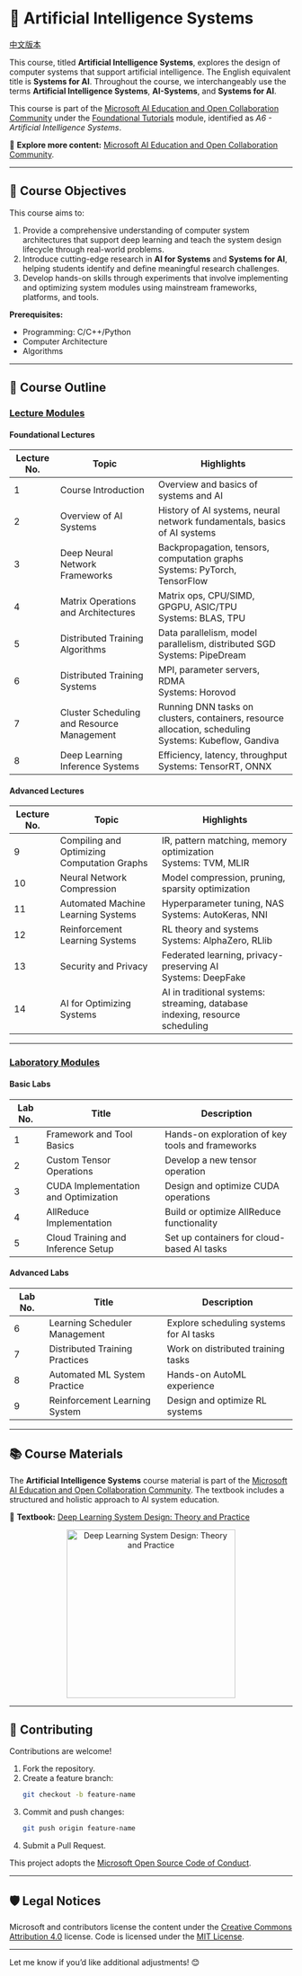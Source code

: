 # 🤖 **Artificial Intelligence Systems**  

[中文版本](./README_cn.md)  

This course, titled **Artificial Intelligence Systems**, explores the design of computer systems that support artificial intelligence. The English equivalent title is **Systems for AI**. Throughout the course, we interchangeably use the terms **Artificial Intelligence Systems**, **AI-Systems**, and **Systems for AI**.

This course is part of the [Microsoft AI Education and Open Collaboration Community](https://github.com/microsoft/ai-edu) under the [Foundational Tutorials](https://github.com/microsoft/ai-edu/tree/master/%E5%9F%BA%E7%A1%80%E6%95%99%E7%A8%8B/) module, identified as *A6 - Artificial Intelligence Systems*.  

📌 **Explore more content:** [Microsoft AI Education and Open Collaboration Community](https://github.com/microsoft/ai-edu).  

---

## 🎯 **Course Objectives**  

This course aims to:  

1. Provide a comprehensive understanding of computer system architectures that support deep learning and teach the system design lifecycle through real-world problems.  
2. Introduce cutting-edge research in **AI for Systems** and **Systems for AI**, helping students identify and define meaningful research challenges.  
3. Develop hands-on skills through experiments that involve implementing and optimizing system modules using mainstream frameworks, platforms, and tools.  

**Prerequisites:**  
- Programming: C/C++/Python  
- Computer Architecture  
- Algorithms  

---

## 📖 **Course Outline**  

### **[Lecture Modules](./Lectures)**  

#### **Foundational Lectures**  

| Lecture No. | Topic                            | Highlights                                                                                     |
|-------------|----------------------------------|-----------------------------------------------------------------------------------------------|
| 1           | Course Introduction              | Overview and basics of systems and AI                                                        |
| 2           | Overview of AI Systems           | History of AI systems, neural network fundamentals, basics of AI systems                     |
| 3           | Deep Neural Network Frameworks   | Backpropagation, tensors, computation graphs <br> Systems: PyTorch, TensorFlow              |
| 4           | Matrix Operations and Architectures | Matrix ops, CPU/SIMD, GPGPU, ASIC/TPU <br> Systems: BLAS, TPU                                 |
| 5           | Distributed Training Algorithms  | Data parallelism, model parallelism, distributed SGD <br> Systems: PipeDream                 |
| 6           | Distributed Training Systems     | MPI, parameter servers, RDMA <br> Systems: Horovod                                           |
| 7           | Cluster Scheduling and Resource Management | Running DNN tasks on clusters, containers, resource allocation, scheduling <br> Systems: Kubeflow, Gandiva |
| 8           | Deep Learning Inference Systems | Efficiency, latency, throughput <br> Systems: TensorRT, ONNX                                 |

#### **Advanced Lectures**  

| Lecture No. | Topic                            | Highlights                                                                                     |
|-------------|----------------------------------|-----------------------------------------------------------------------------------------------|
| 9           | Compiling and Optimizing Computation Graphs | IR, pattern matching, memory optimization <br> Systems: TVM, MLIR                            |
| 10          | Neural Network Compression       | Model compression, pruning, sparsity optimization                                             |
| 11          | Automated Machine Learning Systems | Hyperparameter tuning, NAS <br> Systems: AutoKeras, NNI                                       |
| 12          | Reinforcement Learning Systems   | RL theory and systems <br> Systems: AlphaZero, RLlib                                          |
| 13          | Security and Privacy             | Federated learning, privacy-preserving AI <br> Systems: DeepFake                              |
| 14          | AI for Optimizing Systems        | AI in traditional systems: streaming, database indexing, resource scheduling                 |

---

### **[Laboratory Modules](./Labs)**  

#### **Basic Labs**  

| Lab No. | Title                               | Description                                                                                   |
|---------|-------------------------------------|-----------------------------------------------------------------------------------------------|
| 1       | Framework and Tool Basics          | Hands-on exploration of key tools and frameworks                                             |
| 2       | Custom Tensor Operations           | Develop a new tensor operation                                                               |
| 3       | CUDA Implementation and Optimization | Design and optimize CUDA operations                                                          |
| 4       | AllReduce Implementation           | Build or optimize AllReduce functionality                                                    |
| 5       | Cloud Training and Inference Setup | Set up containers for cloud-based AI tasks                                                   |

#### **Advanced Labs**  

| Lab No. | Title                               | Description                                                                                   |
|---------|-------------------------------------|-----------------------------------------------------------------------------------------------|
| 6       | Learning Scheduler Management      | Explore scheduling systems for AI tasks                                                      |
| 7       | Distributed Training Practices     | Work on distributed training tasks                                                           |
| 8       | Automated ML System Practice       | Hands-on AutoML experience                                                                   |
| 9       | Reinforcement Learning System      | Design and optimize RL systems                                                               |

---

## 📚 **Course Materials**  

The **Artificial Intelligence Systems** course material is part of the [Microsoft AI Education and Open Collaboration Community](https://github.com/microsoft/ai-edu). The textbook includes a structured and holistic approach to AI system education.  

📖 **Textbook:** [Deep Learning System Design: Theory and Practice](Textbook/README.md)  

<div align="center">
<img src="imgs/Book.jpg" alt="Deep Learning System Design: Theory and Practice" height="300"/>
</div>  

---

## 🤝 **Contributing**  

Contributions are welcome!  

1. Fork the repository.  
2. Create a feature branch:  
   ```bash
   git checkout -b feature-name
   ```  
3. Commit and push changes:  
   ```bash
   git push origin feature-name
   ```  
4. Submit a Pull Request.  

This project adopts the [Microsoft Open Source Code of Conduct](https://opensource.microsoft.com/codeofconduct/).  

---

## 🛡️ **Legal Notices**  

Microsoft and contributors license the content under the [Creative Commons Attribution 4.0](https://creativecommons.org/licenses/by/4.0/legalcode) license. Code is licensed under the [MIT License](https://opensource.org/licenses/MIT).  

--- 

Let me know if you’d like additional adjustments! 😊
